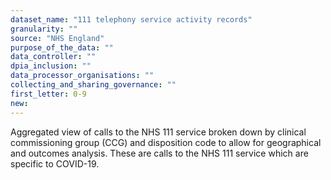 ```yaml
---
dataset_name: "111 telephony service activity records"
granularity: ""
source: "NHS England"
purpose_of_the_data: ""
data_controller: ""
dpia_inclusion: ""
data_processor_organisations: ""
collecting_and_sharing_governance: ""
first_letter: 0-9
new: 
---
```

Aggregated view of calls to the NHS 111 service broken down by clinical commissioning group (CCG) and disposition code to allow for geographical and outcomes analysis. These are calls to the NHS 111 service which are specific to COVID-19.
